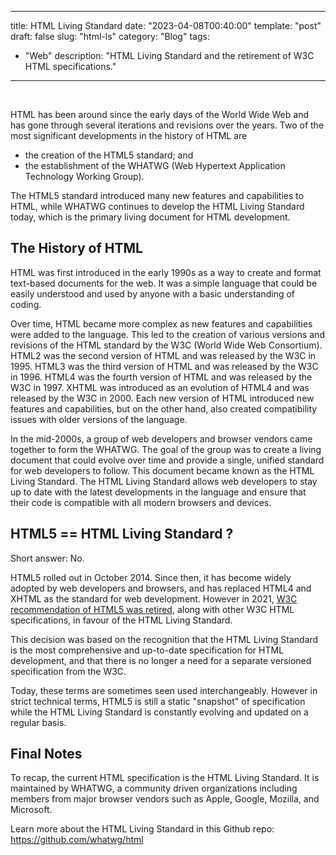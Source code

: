 
---
title: HTML Living Standard
date: "2023-04-08T00:40:00"
template: "post"
draft: false
slug: "html-ls"
category: "Blog"
tags:
  - "Web"
description: "HTML Living Standard and the retirement of W3C HTML specifications."
---

<br>

HTML has been around since the early days of the World Wide Web and has gone through several iterations and revisions over the years. Two of the most significant developments in the history of HTML are 
* the creation of the HTML5 standard; and 
* the establishment of the WHATWG (Web Hypertext Application Technology Working Group).

The HTML5 standard introduced many new features and capabilities to HTML, while WHATWG continues to develop the HTML Living Standard today, which is the primary living document for HTML development.

## The History of HTML
HTML was first introduced in the early 1990s as a way to create and format text-based documents for the web. It was a simple language that could be easily understood and used by anyone with a basic understanding of coding.

Over time, HTML became more complex as new features and capabilities were added to the language. This led to the creation of various versions and revisions of the HTML standard by the W3C (World Wide Web Consortium). HTML2 was the second version of HTML and was released by the W3C in 1995. HTML3 was the third version of HTML and was released by the W3C in 1996. HTML4 was the fourth version of HTML and was released by the W3C in 1997. XHTML was introduced as an evolution of HTML4 and was released by the W3C in 2000. Each new version of HTML introduced new features and capabilities, but on the other hand, also created compatibility issues with older versions of the language.

In the mid-2000s, a group of web developers and browser vendors came together to form the WHATWG. The goal of the group was to create a living document that could evolve over time and provide a single, unified standard for web developers to follow. This document became known as the HTML Living Standard. The HTML Living Standard allows web developers to stay up to date with the latest developments in the language and ensure that their code is compatible with all modern browsers and devices.


## HTML5 == HTML Living Standard ?

Short answer: No. 

HTML5 rolled out in October 2014. Since then, it has become widely adopted by web developers and browsers, and has replaced HTML4 and XHTML as the standard for web development. However in 2021, [W3C recommendation of HTML5 was retired](https://www.w3.org/standards/history/html53), along with other W3C HTML specifications, in favour of the HTML Living Standard.

This decision was based on the recognition that the HTML Living Standard is the most comprehensive and up-to-date specification for HTML development, and that there is no longer a need for a separate versioned specification from the W3C.

Today, these terms are sometimes seen used interchangeably. However in strict technical terms, HTML5 is still a static "snapshot" of specification while the HTML Living Standard is constantly evolving and updated on a regular basis.


## Final Notes

To recap, the current HTML specification is the HTML Living Standard. It is maintained by WHATWG, a community driven organizations including members from major browser vendors such as Apple, Google, Mozilla, and Microsoft. 

Learn more about the HTML Living Standard in this Github repo: https://github.com/whatwg/html

